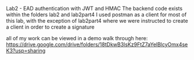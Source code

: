 Lab2 - EAD authentication with JWT and HMAC
The backend code exists within the folders lab2 and lab2part4
I used postman as a client for most of this lab, with the exception of lab2part4 where we were instructed to create a client in order to create a signature

all of my work can be viewed in a demo walk through here: https://drive.google.com/drive/folders/18tDkwB3lsKz9FtZ7aYelBlcyOmx4seK3?usp=sharing
